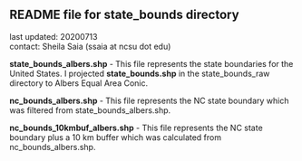 ## README file for state\_bounds directory ##

last updated: 20200713<br/>
contact: Sheila Saia (ssaia at ncsu dot edu)

**state_bounds_albers.shp** - This file represents the state boundaries for the United States. I projected **state_bounds.shp** in the state\_bounds\_raw directory to Albers Equal Area Conic.

**nc_bounds_albers.shp** - This file represents the NC state boundary which was filtered from state_bounds_albers.shp.

**nc_bounds_10kmbuf_albers.shp** - This file represents the NC state boundary plus a 10 km buffer which was calculated from nc_bounds_albers.shp.